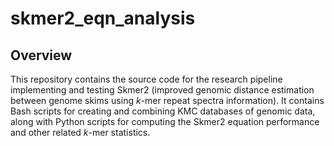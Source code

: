 # skmer2_eqn_analysis
## Overview
This repository contains the source code for the research pipeline implementing and testing Skmer2 (improved genomic distance estimation between genome skims using $k$-mer repeat spectra information). It contains Bash scripts for creating and combining KMC databases of genomic data, along with Python scripts for computing the Skmer2 equation performance and other related $k$-mer statistics.
